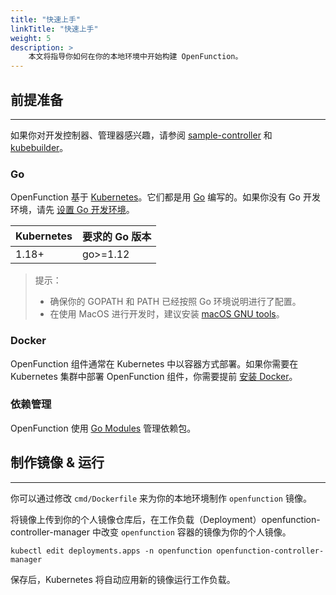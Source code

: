 ```yaml
---
title: "快速上手"
linkTitle: "快速上手"
weight: 5
description: >
    本文将指导你如何在你的本地环境中开始构建 OpenFunction。
---
```


## 前提准备

---

如果你对开发控制器、管理器感兴趣，请参阅 [sample-controller](https://github.com/kubernetes/sample-controller) 和 [kubebuilder](https://github.com/kubernetes-sigs/kubebuilder)。

### Go

OpenFunction 基于 [Kubernetes](https://github.com/kubernetes/kubernetes)。它们都是用 [Go](http://golang.org/) 编写的。如果你没有 Go 开发环境，请先 [设置 Go 开发环境](http://golang.org/doc/code.html)。

| Kubernetes | 要求的 Go 版本 |
| ---------- | -------------- |
| 1.18+      | go>=1.12       |

> 提示：
>
> - 确保你的 GOPATH 和 PATH 已经按照 Go 环境说明进行了配置。
> - 在使用 MacOS 进行开发时，建议安装 [macOS GNU tools](https://www.topbug.net/blog/2013/04/14/install-and-use-gnu-command-line-tools-in-mac-os-x)。

### Docker

OpenFunction 组件通常在 Kubernetes 中以容器方式部署。如果你需要在 Kubernetes 集群中部署 OpenFunction 组件，你需要提前 [安装 Docker](https://docs.docker.com/install/)。

### 依赖管理

OpenFunction 使用 [Go Modules](https://github.com/golang/go/wiki/Modules) 管理依赖包。

## 制作镜像 & 运行

---

你可以通过修改 `cmd/Dockerfile` 来为你的本地环境制作 `openfunction` 镜像。

将镜像上传到你的个人镜像仓库后，在工作负载（Deployment）openfunction-controller-manager 中改变 `openfunction` 容器的镜像为你的个人镜像。

```shell
kubectl edit deployments.apps -n openfunction openfunction-controller-manager
```

保存后，Kubernetes 将自动应用新的镜像运行工作负载。